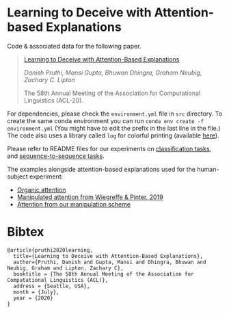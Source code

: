 # Learning to Deceive with Attention-based Explanations
Code & associated data for the following paper.

> [Learning to Deceive with Attention-Based Explanations](https://arxiv.org/pdf/1909.07913.pdf)
> 
> *Danish Pruthi, Mansi Gupta, Bhuwan Dhingra, Graham Neubig, Zachary C. Lipton*
> 
> The 58th Annual Meeting of the Association for Computational Linguistics (ACL-20).



For dependencies, please check the `environment.yml` file in `src` directory. To create the same conda environment you can run `conda env create -f environment.yml` (You might have to edit the prefix in the last line in the file.) The code also uses a library called `log` for colorful printing (available [here](https://github.com/danishpruthi/log)).

Please refer to README files for our experiments on [classification tasks](src/classification_tasks/README.md), and [sequence-to-sequence tasks](src/seq2seq_tasks/README.md).  

The examples alongside attention-based explanations used for the human-subject experiment:

- [Organic attention](https://docs.google.com/document/d/10sOLMX00OUAH7kojf1va7bP8Y5px9qhQMUhy3Vd-d9Y/edit?usp=sharing)
- [Manipulated attention from Wiegreffe & Pinter, 2019](https://docs.google.com/document/d/1KXxcGYCkDw6Rc0EJec0PyK_6hNuGqCTCRJf-OdpHrTM/edit?usp=sharing)
- [Attention from our manipulation scheme](https://docs.google.com/document/d/1LkgBFsoGcdBToscBBmNf4hNvvq2OJLM1I3kNf9ZF3cI/edit?usp=sharing)

# Bibtex

```
@article{pruthi2020learning,
  title={Learning to Deceive with Attention-Based Explanations},
  author={Pruthi, Danish and Gupta, Mansi and Dhingra, Bhuwan and Neubig, Graham and Lipton, Zachary C},
  booktitle = {The 58th Annual Meeting of the Association for Computational Linguistics (ACL)},
  address = {Seattle, USA},
  month = {July},
  year = {2020}
}
```
